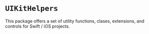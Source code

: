# ``UIKitHelpers``

This package offers a set of utility functions, clases, extensions, and controls for Swift / iOS projects.

